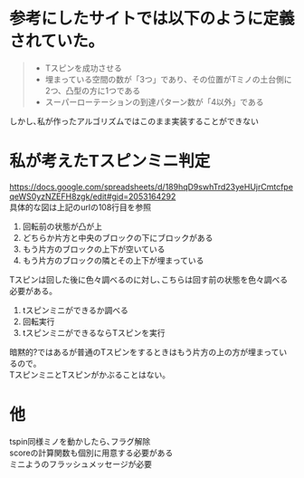 # 参考にしたサイトでは以下のように定義されていた｡
>* Tスピンを成功させる
>* 埋まっている空間の数が「3つ」であり、その位置がTミノの土台側に2つ、凸型の方に1つである
>* スーパーローテーションの到達パターン数が「4以外」である

しかし､私が作ったアルゴリズムではこのまま実装することができない

# 私が考えたTスピンミニ判定
https://docs.google.com/spreadsheets/d/189hqD9swhTrd23yeHUjrCmtcfpeqeWS0yzNZEFH8zgk/edit#gid=2053164292  
具体的な図は上記のurlの108行目を参照

1. 回転前の状態が凸が上
2. どちらか片方と中央のブロックの下にブロックがある
3. もう片方のブロックの上下が空いている
4. もう片方のブロックの隣とその上下が埋まっている

Tスピンは回した後に色々調べるのに対し､こちらは回す前の状態を色々調べる必要がある｡

1. tスピンミニができるか調べる
2. 回転実行
3. tスピンミニができるならTスピンを実行


暗黙的?ではあるが普通のTスピンをするときはもう片方の上の方が埋まっているので｡  
TスピンミニとTスピンがかぶることはない｡

# 他
tspin同様ミノを動かしたら､フラグ解除  
scoreの計算関数も個別に用意する必要がある  
ミニようのフラッシュメッセージが必要